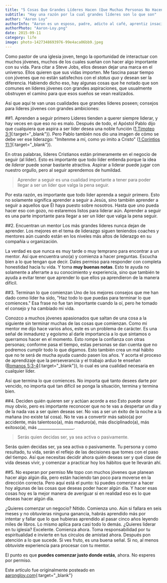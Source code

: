 ```yaml
---
title: "5 Cosas Que Grandes Líderes Hacen (Que Muchas Personas No Hacen)"
subtitle: "Hay una razón por la cual grandes líderes son lo que son"
author: "Aaron Loy"
authorInfo: "Aaron es un esposo, padre, adicto al café, aprentiz insaciable y soñador crónico. Él es el fundador de Mosaic Lincoln. Puedes saber más de sus artículos en su blog o en Twitter."
authorPhoto: "Aaron-Loy.png"
date: 2015-09-11
category: life
image: photo-1427348693976-99e4aca06bb9.jpeg
---
```


Como pastor de una iglesia joven, tengo la oportunidad de interactuar con muchos jóvenes, muchos de los cuales sueñan con hacer algo importante con su vida. Para citar a Steve Jobs, ellos desean dejar una marca en el universo. Ellos quieren que sus vidas importen. Me fascina pasar tiempo con jóvenes que no están satisfechos con el _status quo_ y desean ser la diferencia. Habiendo dicho eso, hay algunas cosas que he notado que son comunes en líderes jóvenes con grandes aspiraciones, que usualmente obstruyen el camino para que esos sueños se vean realizados.

Así que aquí te van unas cualidades que grandes líderes poseen; consejos para líderes jóvenes con grandes ambiciones:

##1. Aprenden a seguir primero
Líderes tienden a querer siempre liderar, y hay veces en que eso no es malo. Después de todo, el Apóstol Pablo dijo que cualquiera que aspira a ser líder desea una noble función ([1 Timoteo 3:1](https://www.biblegateway.com/passage/?search=1+Timoteo+3&version=NVI){:target="_blank"}). Pero Pablo también nos dio una imagen de cómo se debe ver ese liderazgo: "Imítenme a mí, como yo imito a Cristo" ([1 Coríntios 11:1](https://www.biblegateway.com/passage/?search=1+Corintios+11&version=NVI){:target="_blank"}).

En otras palabras, líderes Cristianos están primeramente en el negocio de seguir (al líder). Esto es importante que todo líder entienda porque la idea de _liderar_ puede sonar bastante atractiva. Aspirar a liderar puede jugar con nuestro orgullo, pero al seguir aprendemos de humildad.

> Aprender a seguir es una cualidad importante a tener para poder llegar a ser un líder que valga la pena seguir.

Por esta razón, es importante que todo lider aprenda a seguir primero. Esto no solamente significa aprender a seguir a Jesús, sino también aprender a seguir a aquellos que Él haya puesto sobre nosotros. Hasta que uno pueda hacer eso con gozo, no estaremos listos para liderar aún. Aprender a seguir es una parte importante para llegar a ser un líder que valga la pena seguir.

##2. Encuentran un mentor
Los más grandes líderes nunca dejan de aprender. Los mejores en el tema de liderazgo siguen teniendos coaches y mentores aún cuando están en los niveles más altos de liderazgo en su compañía u organización.

La verdad es que nunca es muy tarde o muy temprano para encontrar a un mentor. Así que encuentra uno(a) y comienza a hacer preguntas. Escucha bien a lo que tengan que decir. Dales permiso para responder con completa honestidad hacia tu vida. Y toma **muy buenas notas**. Esto te ayuda no solamente a aferrarte a su conocimiento y experiencia, sino que también te ayuda a evitar tener que aprender lo que ellos ya aprendieron de la manera difícil.

##3. Terminan lo que comienzan
Uno de los mejores consejos que me han dado como líder ha sido, "Haz todo lo que puedas para terminar lo que comiences." Esa frase no fue tan importante cuando la oí, pero he tomado el consejo y ha cambiado mi vida.

Conozco a muchos jóvenes apasionados que saltan de una cosa a la siguiente sin terminar muchas de las cosas que comienzan. Como mi mentor me dijo hace varios años, este es un problema de carácter. Es una señal de inmadurez y egoísmo al darle importancia a lo que sintamos o querramos hacer en el momento. Esto rompe la confianza con otras personas; conforme pasa el tiempo, estas personas se dan cuenta que no podremos cumplir todo lo que digamos. Esto también crea un mal hábito que no te será de mucha ayuda cuando pasen los años. Y acorta el proceso de aprendizaje que la perseverancia y el trabajo arduo te enseñan ([Romanos 5:3-4](https://www.biblegateway.com/passage/?search=Romanos+5%3A3-4&version=NVI){:target="_blank"}), lo cual es una cualidad necesaria en cualquier líder.

Así que termina lo que comiences. No importa qué tanto desees darte por vencido, no importa qué tan difícil se ponga la situación, termina y termina bien.

##4. Deciden quién quieren ser y actúan acorde a eso
Esto puede sonar muy obvio, pero es importante reconocer que no te vas a despertar un día y de la nada vas a ser quien deseas ser. No vas a ser un éxito de la noche a la mañana (no existe tal cosa). No te vas a convertir más sabio(a) por accidente, más talentoso(a), más maduro(a), más disciplinado(a), más exitoso(a), más __________________.

> Serás quien decidas ser, ya sea activa o pasivamente.

Serás quien decidas ser, ya sea activa o pasivamente. Tu persona y como resultado, tu vida, serán el reflejo de las decisiones que tomes con el paso del tiempo. Así que necesitas decidir ahora quién deseas ser y qué clase de vida deseas vivir, y comenzar a practicar hoy los hábitos que te llevarán ahí.

##5. No esperan por permiso
Me topo con muchos jóvenes que planean hacer algo algún día, pero están haciendo tan poco para moverse en la dirección correcta. Pero aquí está el punto: tú puedes comenzar a hacer hoy algunas de las cosas que deseas poder hacer algún día. Y hacer esas cosas hoy es la mejor manera de averiguar si en realidad eso es lo que deseas hacer algún día.

¿Quieres comenzar un negocio? Nítido. Comienza uno. Aún si fallara en seis meses y no obtuvieras ninguna ganancia, habrás aprendido más por intentar y fallar que lo que hubieras aprendido al pasar cinco años leyendo miles de libros. Lo mismo aplica para casi todo lo demás. ¿Quieres liderar en tu iglesia? Excelente. Comienza ahora. Toma responsabilidad por tu espiritualidad e invierte en tus círculos de amistad ahora. Después pon atención a lo que sucede. Si ves fruto, es una buena señal. Si no, al menos obtuviste experiencia para procesar con tu mentor.

El punto es que **puedes comenzar justo donde estás**, ahora. No esperes por permiso.

Este artículo fue originalmente posteado en [aarongloy.com](http://aarongloy.com/){:target="_blank"}
